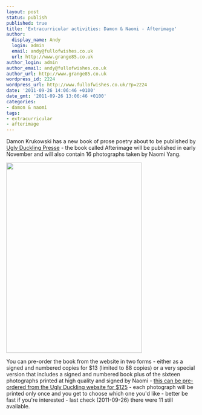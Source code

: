 ```yaml
---
layout: post
status: publish
published: true
title: 'Extracurricular activities: Damon & Naomi - Afterimage'
author:
  display_name: Andy
  login: admin
  email: andy@fullofwishes.co.uk
  url: http://www.grange85.co.uk
author_login: admin
author_email: andy@fullofwishes.co.uk
author_url: http://www.grange85.co.uk
wordpress_id: 2224
wordpress_url: http://www.fullofwishes.co.uk/?p=2224
date: '2011-09-26 14:06:46 +0100'
date_gmt: '2011-09-26 13:06:46 +0100'
categories:
- damon & naomi
tags:
- extracurricular
- afterimage
---
```

<p>Damon Krukowski has a new book of prose poetry about to be published by <a href="http://www.uglyducklingpresse.org/">Ugly Duckling Presse</a> - the book called Afterimage will be published in early November and will also contain 16 photographs taken by Naomi Yang.</p>
<p><img src="http://www.fullofwishes.co.uk/wp/wp-content/uploads/2011/09/afterimage_72dpi.jpg" alt="" title="Afterimage by Damon Krukowski" width="358" height="504" class="aligncenter size-full wp-image-2225" /></p>
<p>You can pre-order the book from the website in two forms - either as a <span class="removed_link" title="http://uglyducklingpresse.org/cube/index.php?_a=viewProd&amp;productId=175">signed and numbered copies</span> for $13 (limited to 88 copies) or a very special version that includes a signed and numbered book plus of the sixteen photographs printed at high quality and signed by Naomi - <a href="http://www.uglyducklingpresse.org/catalog/browse/afterimage/">this can be pre-ordered from the Ugly Duckling website for $125</a> - each photograph will be printed only once and you get to choose which one you'd like - better be fast if you're interested - last check (2011-09-26) there were 11 still available.</p>
